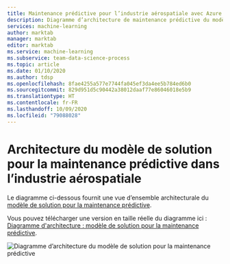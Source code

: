 ```yaml
---
title: Maintenance prédictive pour l’industrie aérospatiale avec Azure - Team Data Science Process
description: Diagramme d’architecture de maintenance prédictive du modèle de solution pour l’aérospatiale, les services publics et les transports.
services: machine-learning
author: marktab
manager: marktab
editor: marktab
ms.service: machine-learning
ms.subservice: team-data-science-process
ms.topic: article
ms.date: 01/10/2020
ms.author: tdsp
ms.openlocfilehash: 8fae4255a577e7744fa045ef3da4ee5b784ed6b0
ms.sourcegitcommit: 829d951d5c90442a38012daaf77e86046018e5b9
ms.translationtype: HT
ms.contentlocale: fr-FR
ms.lasthandoff: 10/09/2020
ms.locfileid: "79088028"
---
```

# <a name="architecture-of-the-solution-template-for-predictive-maintenance-in-aerospace"></a>Architecture du modèle de solution pour la maintenance prédictive dans l’industrie aérospatiale
Le diagramme ci-dessous fournit une vue d’ensemble architecturale du [modèle de solution pour la maintenance prédictive](https://gallery.cortanaanalytics.com/SolutionTemplate/Predictive-Maintenance-for-Aerospace-1).

Vous pouvez télécharger une version en taille réelle du diagramme ici : [Diagramme d'architecture : modèle de solution pour la maintenance prédictive](https://download.microsoft.com/download/1/9/B/19B815F0-D1B0-4F67-AED3-A40544225FD1/ca-topologies-maintenance-prediction.png).

![Diagramme d’architecture du modèle de solution pour la maintenance prédictive][image]

[image]: ./media/predictive-maintenance-architecture/ca-topologies-maintenance-prediction.png
